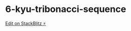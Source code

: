 # 6-kyu-tribonacci-sequence

[Edit on StackBlitz ⚡️](https://stackblitz.com/edit/6-kyu-tribonacci-sequence)